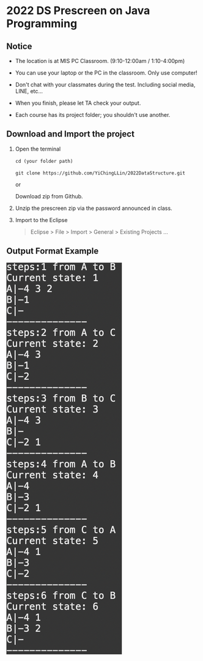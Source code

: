 # 2022 DS Prescreen on Java Programming

## Notice
- The location is at MIS PC Classroom. (9:10-12:00am / 1:10-4:00pm)

- You can use your laptop or the PC in the classroom. Only use computer!

- Don't chat with your classmates during the test. Including social media, LINE, etc...

- When you finish, please let TA check your output.

- Each course has its project folder; you shouldn't use another.

## Download and Import the project
1.  Open the terminal

    `cd (your folder path)`

    `git clone https://github.com/YiChingLLin/2022DataStructure.git`

    or

    Download zip from Github. 

2. Unzip the prescreen zip via the password announced in class.

3. Import to the Eclipse

    > Eclipse > File > Import > General > Existing Projects ...

## Output Format Example
![alt text](https://github.com/YiChingLLin/2022DSPrescreen/blob/master/output%20example.png)